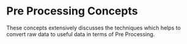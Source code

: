 # Pre Processing Concepts
 These concepts extensively discusses the   techniques which helps to convert  raw data to useful data in terms of Pre Processing.
